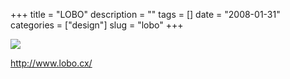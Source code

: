 +++
title = "LOBO"
description = ""
tags = []
date = "2008-01-31"
categories = ["design"]
slug = "lobo"
+++


 

  <div id="screens-thumbs" class="clearfix">
    <div class="txt-center" id="design-submission"><a href="http://www.lobo.cx/"><img id='bluga-thumbnail-1017' class='bluga-thumbnail large' src='//media.konigi.com/bluga/
wt47f281cadf410_0.jpg'/></a></div>  
  </div>   
<p><a href="http://www.lobo.cx/">http://www.lobo.cx/</a></p>




